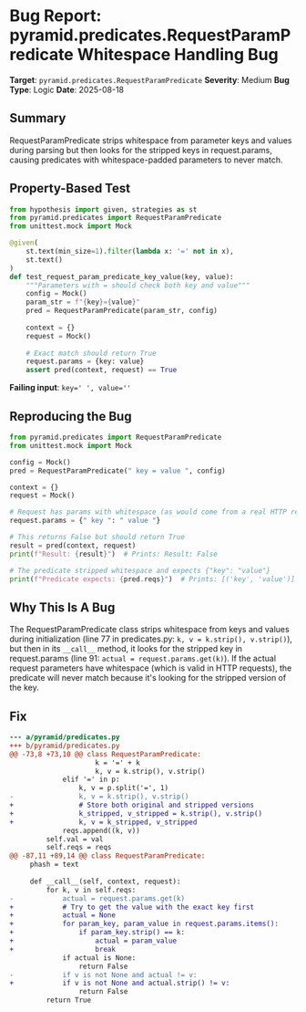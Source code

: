 # Bug Report: pyramid.predicates.RequestParamPredicate Whitespace Handling Bug

**Target**: `pyramid.predicates.RequestParamPredicate`
**Severity**: Medium
**Bug Type**: Logic
**Date**: 2025-08-18

## Summary

RequestParamPredicate strips whitespace from parameter keys and values during parsing but then looks for the stripped keys in request.params, causing predicates with whitespace-padded parameters to never match.

## Property-Based Test

```python
from hypothesis import given, strategies as st
from pyramid.predicates import RequestParamPredicate
from unittest.mock import Mock

@given(
    st.text(min_size=1).filter(lambda x: '=' not in x),
    st.text()
)
def test_request_param_predicate_key_value(key, value):
    """Parameters with = should check both key and value"""
    config = Mock()
    param_str = f"{key}={value}"
    pred = RequestParamPredicate(param_str, config)
    
    context = {}
    request = Mock()
    
    # Exact match should return True
    request.params = {key: value}
    assert pred(context, request) == True
```

**Failing input**: `key=' ', value=''`

## Reproducing the Bug

```python
from pyramid.predicates import RequestParamPredicate
from unittest.mock import Mock

config = Mock()
pred = RequestParamPredicate(" key = value ", config)

context = {}
request = Mock()

# Request has params with whitespace (as would come from a real HTTP request)
request.params = {" key ": " value "}

# This returns False but should return True
result = pred(context, request)
print(f"Result: {result}")  # Prints: Result: False

# The predicate stripped whitespace and expects {"key": "value"}
print(f"Predicate expects: {pred.reqs}")  # Prints: [('key', 'value')]
```

## Why This Is A Bug

The RequestParamPredicate class strips whitespace from keys and values during initialization (line 77 in predicates.py: `k, v = k.strip(), v.strip()`), but then in its `__call__` method, it looks for the stripped key in request.params (line 91: `actual = request.params.get(k)`). If the actual request parameters have whitespace (which is valid in HTTP requests), the predicate will never match because it's looking for the stripped version of the key.

## Fix

```diff
--- a/pyramid/predicates.py
+++ b/pyramid/predicates.py
@@ -73,8 +73,10 @@ class RequestParamPredicate:
                     k = '=' + k
                     k, v = k.strip(), v.strip()
             elif '=' in p:
                 k, v = p.split('=', 1)
-                k, v = k.strip(), v.strip()
+                # Store both original and stripped versions
+                k_stripped, v_stripped = k.strip(), v.strip()
+                k, v = k_stripped, v_stripped
             reqs.append((k, v))
         self.val = val
         self.reqs = reqs
@@ -87,11 +89,14 @@ class RequestParamPredicate:
     phash = text
 
     def __call__(self, context, request):
         for k, v in self.reqs:
-            actual = request.params.get(k)
+            # Try to get the value with the exact key first
+            actual = None
+            for param_key, param_value in request.params.items():
+                if param_key.strip() == k:
+                    actual = param_value
+                    break
             if actual is None:
                 return False
-            if v is not None and actual != v:
+            if v is not None and actual.strip() != v:
                 return False
         return True
```